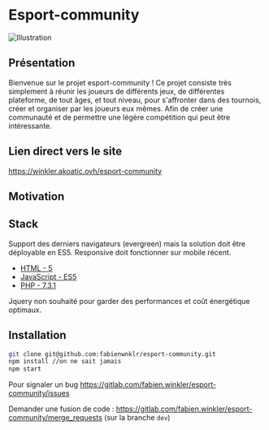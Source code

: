 # Esport-community

![Illustration](https://www.erenumerique.fr/wp-content/uploads/2018/09/esport.jpg)

## Présentation

Bienvenue sur le projet esport-community ! Ce projet consiste très simplement à réunir les joueurs de différents jeux,
de différentes plateforme, de tout âges, et tout niveau, pour s'affronter dans des tournois, créer et organiser par 
les joueurs eux mêmes. Afin de créer une communauté et de permettre une légère compétition qui peut être intéressante.

## Lien direct vers le site

https://winkler.akoatic.ovh/esport-community

## Motivation



## Stack

Support des derniers navigateurs (evergreen) mais la solution doit être déployable en ES5. Responsive doit fonctionner sur mobile récent.

- [HTML - 5](https://developer.mozilla.org/en-US/docs/Web/HTML)
- [JavaScript - ES5](https://www.javascript.com/)
- [PHP - 7.3.1](https://php.net/)

Jquery non souhaité pour garder des performances et coût énergétique optimaux.

## Installation 

```bash
git clone git@github.com:fabienwnklr/esport-community.git
npm install //on ne sait jamais
npm start 
```

Pour signaler un bug https://gitlab.com/fabien.winkler/esport-community/issues

Demander une fusion de code : https://gitlab.com/fabien.winkler/esport-community/merge_requests (sur la branche `dev`)